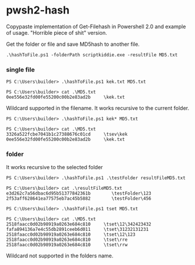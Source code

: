 # pwsh2-hash
Copypaste implementation of Get-Filehash in Powershell 2.0 and example of usage. "Horrible piece of shit" version.

Get the folder or file and save MD5hash to another file.
```
.\hashToFile.ps1 -folderPath scriptkiddie.exe -resultFile MD5.txt
```


### single file
```
PS C:\Users\builder> .\hashToFile.ps1 kek.txt MD5.txt

PS C:\Users\builder> cat .\MD5.txt
0ee556e32fd00fe55200c00b2e83ad2b  	 \kek.txt
```

Wildcard supported in the filename. It works recursive to the current folder.
```
PS C:\Users\builder> .\hashToFile.ps1 kek* MD5.txt

PS C:\Users\builder> cat .\MD5.txt
3326a522fcbe7041b1c27388676c01cd  	 \tsev\kek
0ee556e32fd00fe55200c00b2e83ad2b  	 \kek.txt
```

### folder
It works recursive to the selected folder
```
PS C:\Users\builder> .\hashToFile.ps1 .\testFolder resultFileMD5.txt

PS C:\Users\builder> cat .\resultFileMD5.txt
e3d262c7a56dbac6d95b51377842361b        \testFolder\123
2f53aff628641ea77575eb7ac45b5882        \testFolder\456
```
```
PS C:\Users\builder> .\hashToFile.ps1 tset MD5.txt

PS C:\Users\builder> cat .\MD5.txt
2518faacc0d02b98919a0263e684c810  	 \tset\12\342423432
fafa894136a7e4c55db2891ceeb6d011  	 \tset\31232131231
2518faacc0d02b98919a0263e684c810  	 \tset\12\123
2518faacc0d02b98919a0263e684c810  	 \tset\rre
2518faacc0d02b98919a0263e684c810  	 \tset\rrw
```

Wildcard not supported in the folders name.

